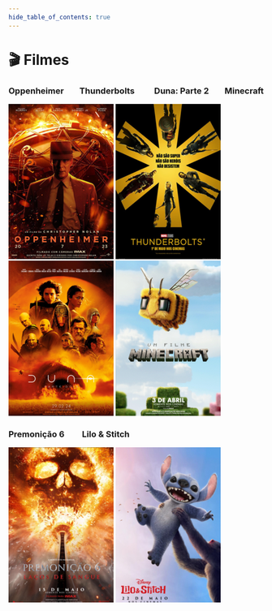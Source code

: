 ```yaml
---
hide_table_of_contents: true
---
```


# :clapper: Filmes 

### Oppenheimer &nbsp;&nbsp;&nbsp;&nbsp;&nbsp;&nbsp; Thunderbolts &nbsp;&nbsp;&nbsp;&nbsp;&nbsp;&nbsp;&nbsp;&nbsp; Duna: Parte 2 &nbsp;&nbsp;&nbsp;&nbsp;&nbsp;&nbsp; Minecraft
[![Oppenheimer ](/img/oppenheimer_small.png)](/docs/filmes/Oppenheimer "Oppenheimer | M/16 anos | Biografia, Ficção Científica, Drama | 3h")
[![Thunderbolts](/img/thunderbolts_small.png)](/docs/filmes/Thunderbolts "Thunderbolts | M/12 | Ação, Aventura | 2h 6min")
[![Duna: parte dois ](/img/duna_parte_dois_small.png)](/docs/filmes/DunaParte2 "Duna: Parte Dois | M/14 | Ficção Científica | 2h 46min")
[![Minecraft](/img/minecraft_small.png)](/docs/filmes/Minecraft "Minecraft | M/6 anos | Ação, Comédia | 1h 41min")

### Premonição 6 &nbsp;&nbsp;&nbsp;&nbsp;&nbsp;&nbsp;&nbsp; Lilo & Stitch
[![Premonição 6](/img/final_destination_small.png)](/docs/filmes/Premonicao6 "Premonição 6 | M/16 anos | Terror | 1h 50min")
[![Lilo e Stitch](/img/lilo_stitch_small.png)](/docs/filmes/LiloStitch "Lilo & Stitch | M/6 anos | Ação, Comédia, Drama | 1h 48min")

